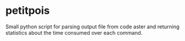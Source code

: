 # petitpois
Small python script for parsing output file from code aster and returning statistics about the time consumed over each command.
